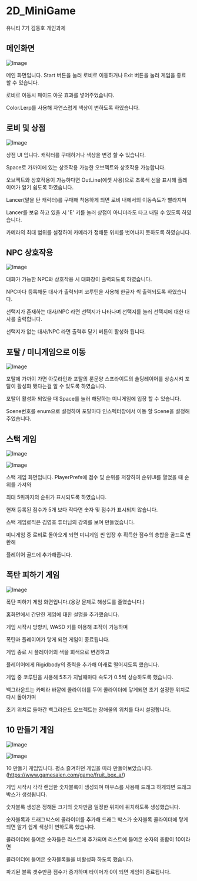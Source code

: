 # 2D_MiniGame
 유니티 7기 김동호 개인과제


## 메인화면

 
![Image](https://github.com/user-attachments/assets/d47dfa92-8feb-4982-b7d0-4541d8d4b886)


메인 화면입니다. Start 버튼을 눌러 로비로 이동하거나 Exit 버튼을 눌러 게임을 종료 할 수 있습니다.


로비로 이동시 페이드 아웃 효과를 넣어주었습니다.

Color.Lerp를 사용해 자연스럽게 색상이 변하도록 하였습니다.


## 로비 및 상점


![Image](https://github.com/user-attachments/assets/765f2e45-f87e-4237-9af4-48cb19c6853a)


상점 UI 입니다. 캐릭터를 구매하거나 색상을 변경 할 수 있습니다.


Space로 가까이에 있는 상호작용 가능한 오브젝트와 상호작용 가능합니다.


오브젝트와 상호작용이 가능하다면 OutLine(에셋 사용)으로 초록색 선을 표시해 플레이어가 알기 쉽도록 하였습니다.


Lancer(말을 탄 캐릭터)를 구매해 착용하게 되면 로비 내에서의 이동속도가 빨라지며


Lancer를 보유 하고 있을 시 'E' 키를 눌러 상점이 아니더라도 타고 내릴 수 있도록 하였습니다.


카메라의 최대 범위를 설정하여 카메라가 정해둔 위치를 벗어나지 못하도록 하였습니다.


## NPC 상호작용


![Image](https://github.com/user-attachments/assets/3a64e016-7737-4553-834c-80fd1168a638)


대화가 가능한 NPC와 상호작용 시 대화창이 출력되도록 하였습니다. 


NPC마다 등록해둔 대사가 출력되며 코루틴을 사용해 한글자 씩 출력되도록 하였습니다.


선택지가 존재하는 대사/NPC 라면 선택지가 나타나며 선택지를 눌러 선택지에 대한 대사를 출력합니다.


선택지가 없는 대사/NPC 라면 출력후 닫기 버튼이 활성화 됩니다.


## 포탈 / 미니게임으로 이동


![Image](https://github.com/user-attachments/assets/97be2643-121f-4188-a3a4-26b73ba19a8f)


포탈에 가까이 가면 아웃라인과 포탈의 룬문양 스프라이트의 솔팅레이어를 상승시켜 포탈이 활성화 됐다는걸 알 수 있도록 하였습니다.


포탈이 활성화 되었을 때 Space를 눌러 해당하는 미니게임에 입장 할 수 있습니다.


Scene번호를 enum으로 설정하여 포탈마다 인스펙터창에서 이동 할 Scene을 설정해주었습니다.


## 스택 게임



![Image](https://github.com/user-attachments/assets/5e95a7ff-5acd-47f3-bff9-81ef6b44b31e)


![Image](https://github.com/user-attachments/assets/1101ba58-6a76-4e8d-9adb-270fee8c645a)



스택 게임 화면입니다. PlayerPrefs에 점수 및 순위를 저장하여 순위UI를 열었을 때 순위를 가져와


최대 5위까지의 순위가 표시되도록 하였습니다.


현재 등록된 점수가 5개 보다 작다면 숫자 및 점수가 표시되지 않습니다.


스택 게임로직은 김영호 튜터님의 강의를 보며 만들었습니다.


미니게임 중 로비로 돌아오게 되면 미니게임 씬 입장 후 획득한 점수의 총합을 골드로 변환해


플레이어 골드에 추가해줍니다.


## 폭탄 피하기 게임


![Image](https://github.com/user-attachments/assets/1c40c9c9-5db1-46b3-b8d3-9cc2ce6b290c)


폭탄 피하기 게임 화면입니다.(용량 문제로 해상도를 줄였습니다.)


홈화면에서 간단한 게임에 대한 설명을 추가했습니다.


게임 시작시 방향키, WASD 키를 이용해 조작이 가능하며


폭탄과 플레이어가 닿게 되면 게임이 종료됩니다.


게임 종료 시 플레이어의 색을 회색으로 변경하고 


플레이어에게 Rigidbody의 중력을 추가해 아래로 떨어지도록 했습니다.


게임 중 코루틴을 사용해 5초가 지날때마다 속도가 0.5씩 상승하도록 했습니다.


백그라운드는 카메라 바깥에 콜라이더를 두어 콜라이더에 닿게되면 초기 설정한 위치로 다시 돌아가며


초기 위치로 돌아간 백그라운드 오브젝트는 장애물의 위치를 다시 설정합니다.


## 10 만들기 게임


![Image](https://github.com/user-attachments/assets/176f5436-3d30-40af-b150-7cf11c4d093e)


![Image](https://github.com/user-attachments/assets/48953f74-c6c1-47c1-9459-272e46a20a74)


10 만들기 게임입니다. 평소 즐겨하던 게임을 따라 만들어보았습니다.(https://www.gamesaien.com/game/fruit_box_a/)


게임 시작시 각각 랜덤한 숫자블록이 생성되며 마우스를 사용해 드래그 하게되면 드래그 박스가 생성됩니다.


숫자블록 생성은 정해둔 크기의 숫자만큼 일정한 위치에 위치하도록 생성했습니다.


숫자블록과 드래그박스에 콜라이더를 추가해 드래그 박스가 숫자블록 콜라이더에 닿게 되면 알기 쉽게 색상이 변하도록 했습니다.


콜라이더에 들어온 숫자들은 리스트에 추가되며 리스트에 들어온 숫자의 총합이 10이라면 


콜라이더에 들어온 숫자블록들을 비활성화 하도록 했습니다.


파괴된 블록 갯수만큼 점수가 증가하며 타이머가 0이 되면 게임이 종료됩니다.





